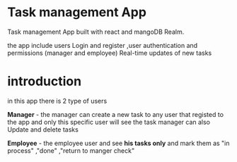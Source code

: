 # Task management App
Task management App built with react and mangoDB Realm.

the app include users Login and register ,user authentication and permissions (manager and employee)
Real-time updates of new tasks

# introduction
in this app there is 2 type of users 

**Manager** - the manager can create a new task to any user that registed to the app
and only this specific user will see the task
manager can also Update and delete tasks

**Employee** - the employee user and see **his tasks only** and mark them as 
"in process" ,"done" ,"return to manger check"








